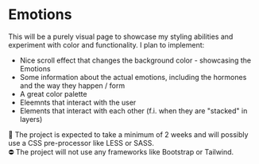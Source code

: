 # Emotions

This will be a purely visual page to showcase my styling abilities and experiment with color and functionality. I plan to implement:
- Nice scroll effect that changes the background color - showcasing the Emotions
- Some information about the actual emotions, including the hormones and the way they happen / form
- A great color palette
- Eleemnts that interact with the user
- Elements that interact with each other (f.i. when they are "stacked" in layers)

👷  The project is expected to take a minimum of 2 weeks and will possibly use a CSS pre-processor like LESS or SASS.  
⛔️  The project will not use any frameworks like Bootstrap or Tailwind.
